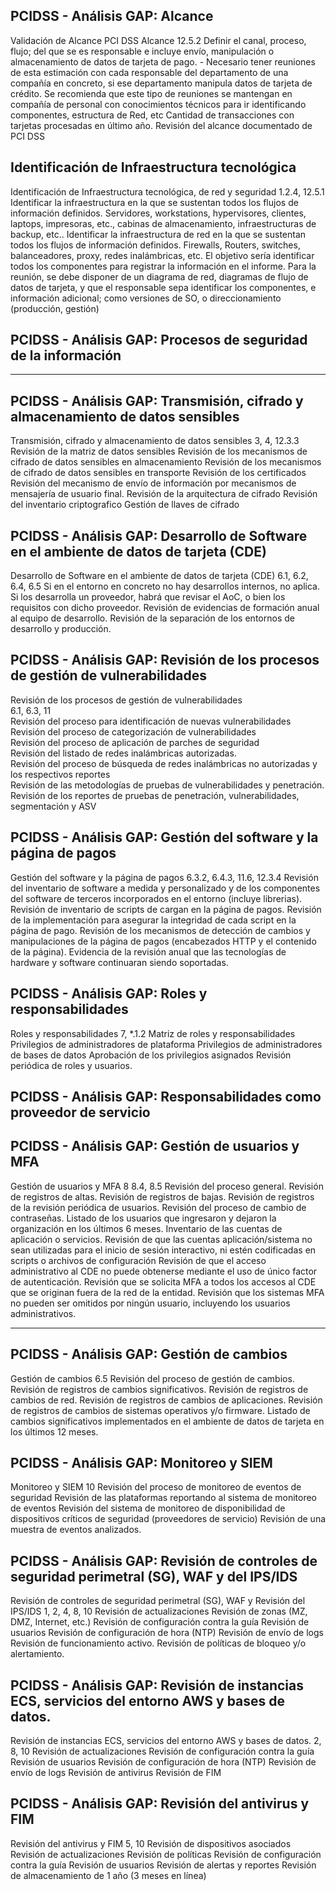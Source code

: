 
## PCIDSS - Análisis GAP: Alcance

Validación de Alcance PCI DSS Alcance 12.5.2 Definir el canal, proceso, flujo; del que se es responsable e incluye envío, manipulación o almacenamiento de datos de tarjeta de pago. - Necesario tener reuniones de esta estimación con cada responsable del departamento de una compañía en concreto, si ese departamento manipula datos de tarjeta de crédito. Se recomienda que este tipo de reuniones se mantengan en compañía de personal con conocimientos técnicos para ir identificando componentes, estructura de Red, etc Cantidad de transacciones con tarjetas procesadas en último año. Revisión del alcance documentado de PCI DSS

## Identificación de Infraestructura tecnológica

Identificación de Infraestructura tecnológica, de red y seguridad 1.2.4, 12.5.1 Identificar la infraestructura en la que se sustentan todos los flujos de información definidos. Servidores, workstations, hypervisores, clientes, laptops, impresoras, etc., cabinas de almacenamiento, infraestructuras de backup, etc.. Identificar la infraestructura de red en la que se sustentan todos los flujos de información definidos. Firewalls, Routers, switches, balanceadores, proxy, redes inalámbricas, etc. El objetivo sería identificar todos los componentes para registrar la información en el informe. Para la reunión, se debe disponer de un diagrama de red, diagramas de flujo de datos de tarjeta, y que el responsable sepa identificar los componentes, e información adicional; como versiones de SO, o direccionamiento (producción, gestión)

## PCIDSS - Análisis GAP: Procesos de seguridad de la información

---

## PCIDSS - Análisis GAP:  Transmisión, cifrado y almacenamiento de datos sensibles

Transmisión, cifrado y almacenamiento de datos sensibles 3, 4, 12.3.3 Revisión de la matriz de datos sensibles Revisión de los mecanismos de cifrado de datos sensibles en almacenamiento Revisión de los mecanismos de cifrado de datos sensibles en transporte Revisión de los certificados Revisión del mecanismo de envío de información por mecanismos de mensajería de usuario final. Revisión de la arquitectura de cifrado Revisión del inventario criptografico Gestión de llaves de cifrado

## PCIDSS - Análisis GAP: Desarrollo de Software en el ambiente de datos de tarjeta (CDE)

Desarrollo de Software en el ambiente de datos de tarjeta (CDE) 6.1, 6.2, 6.4, 6.5 Si en el entorno en concreto no hay desarrollos internos, no aplica. Si los desarrolla un proveedor, habrá que revisar el AoC, o bien los requisitos con dicho proveedor. Revisión de evidencias de formación anual al equipo de desarrollo. Revisión de la separación de los entornos de desarrollo y producción.

## PCIDSS - Análisis GAP:  Revisión de los procesos de gestión de vulnerabilidades

Revisión de los procesos de gestión de vulnerabilidades  
6.1, 6.3, 11  
Revisión del proceso para identificación de nuevas vulnerabilidades  
Revisión del proceso de categorización de vulnerabilidades  
Revisión del proceso de aplicación de parches de seguridad  
Revisión del listado de redes inalámbricas autorizadas.  
Revisión del proceso de búsqueda de redes inalámbricas no autorizadas y los respectivos reportes  
Revisión de las metodologías de pruebas de vulnerabilidades y penetración.  
Revisión de los reportes de pruebas de penetración, vulnerabilidades, segmentación y ASV

## PCIDSS - Análisis GAP: Gestión del software y la página de pagos

Gestión del software y la página de pagos 6.3.2, 6.4.3, 11.6, 12.3.4 Revisión del inventario de software a medida y personalizado y de los componentes del software de terceros incorporados en el entorno (incluye librerias). Revisión de inventario de scripts de cargan en la página de pagos. Revisión de la implementación para asegurar la integridad de cada script en la página de pago. Revisión de los mecanismos de detección de cambios y manipulaciones de la página de pagos (encabezados HTTP y el contenido de la página). Evidencia de la revisión anual que las tecnologías de hardware y software continuaran siendo soportadas.

## PCIDSS - Análisis GAP: Roles y responsabilidades

Roles y responsabilidades 7, *.1.2 Matriz de roles y responsabilidades Privilegios de administradores de plataforma Privilegios de administradores de bases de datos Aprobación de los privilegios asignados Revisión periódica de roles y usuarios.

## PCIDSS - Análisis GAP: Responsabilidades como proveedor de servicio

## PCIDSS - Análisis GAP: Gestión de usuarios y MFA

Gestión de usuarios y MFA 8 8.4, 8.5 Revisión del proceso general. Revisión de registros de altas. Revisión de registros de bajas. Revisión de registros de la revisión periódica de usuarios. Revisión del proceso de cambio de contraseñas. Listado de los usuarios que ingresaron y dejaron la organización en los últimos 6 meses. Inventario de las cuentas de aplicación o servicios. Revisión de que las cuentas aplicación/sistema no sean utilizadas para el inicio de sesión interactivo, ni estén codificadas en scripts o archivos de configuración Revisión de que el acceso administrativo al CDE no puede obtenerse mediante el uso de único factor de autenticación. Revisión que se solicita MFA a todos los accesos al CDE que se originan fuera de la red de la entidad. Revisión que los sistemas MFA no pueden ser omitidos por ningún usuario, incluyendo los usuarios administrativos.

---

## PCIDSS - Análisis GAP: Gestión de cambios

Gestión de cambios 6.5 Revisión del proceso de gestión de cambios. Revisión de registros de cambios significativos. Revisión de registros de cambios de red. Revisión de registros de cambios de aplicaciones. Revisión de registros de cambios de sistemas operativos y/o firmware. Listado de cambios significativos implementados en el ambiente de datos de tarjeta en los últimos 12 meses.

## PCIDSS - Análisis GAP: Monitoreo y SIEM

Monitoreo y SIEM 10 Revisión del proceso de monitoreo de eventos de seguridad Revisión de las plataformas reportando al sistema de monitoreo de eventos Revisión del sistema de monitoreo de disponibilidad de dispositivos críticos de seguridad (proveedores de servicio) Revisión de una muestra de eventos analizados.

## PCIDSS - Análisis GAP: Revisión de controles de seguridad perimetral (SG), WAF y del IPS/IDS

Revisión de controles de seguridad perimetral (SG), WAF y Revisión del IPS/IDS 1, 2, 4, 8, 10 Revisión de actualizaciones Revisión de zonas (MZ, DMZ, Internet, etc.) Revisión de configuración contra la guía Revisión de usuarios Revisión de configuración de hora (NTP) Revisión de envío de logs Revisión de funcionamiento activo. Revisión de políticas de bloqueo y/o alertamiento.

## PCIDSS - Análisis GAP: Revisión de instancias ECS, servicios del entorno AWS y bases de datos.

Revisión de instancias ECS, servicios del entorno AWS y bases de datos. 2, 8, 10 Revisión de actualizaciones Revisión de configuración contra la guía Revisión de usuarios Revisión de configuración de hora (NTP) Revisión de envío de logs Revisión de antivirus Revisión de FIM

## PCIDSS - Análisis GAP: Revisión del antivirus y FIM

Revisión del antivirus y FIM 5, 10 Revisión de dispositivos asociados Revisión de actualizaciones Revisión de políticas Revisión de configuración contra la guía Revisión de usuarios Revisión de alertas y reportes Revisión de almacenamiento de 1 año (3 meses en línea)